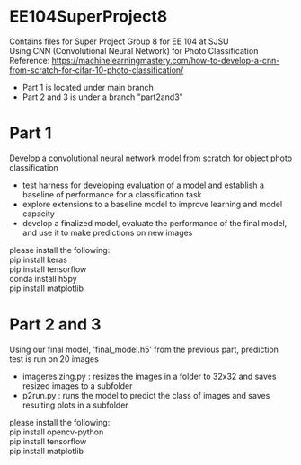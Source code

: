 # EE104SuperProject8
Contains files for Super Project Group 8 for EE 104 at SJSU  
Using CNN (Convolutional Neural Network) for Photo Classification  
Reference: https://machinelearningmastery.com/how-to-develop-a-cnn-from-scratch-for-cifar-10-photo-classification/  
  
- Part 1 is located under main branch  
- Part 2 and 3 is under a branch "part2and3"  
  
# Part 1
Develop a convolutional neural network model from scratch for object photo classification  
- test harness for developing evaluation of a model and establish a baseline of performance for a classification task  
- explore extensions to a baseline model to improve learning and model capacity  
- develop a finalized model, evaluate the performance of the final model, and use it to make predictions on new images  
  
please install the following:  
pip install keras  
pip install tensorflow  
conda install h5py  
pip install matplotlib   
  
# Part 2 and 3
Using our final model, 'final_model.h5' from the previous part, prediction test is run on 20 images  
- imageresizing.py : resizes the images in a folder to 32x32 and saves resized images to a subfolder  
- p2run.py : runs the model to predict the class of images and saves resulting plots in a subfolder  
  
please install the following:  
pip install opencv-python  
pip install tensorflow  
pip install matplotlib  

